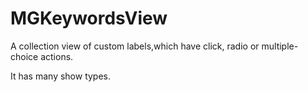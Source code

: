 # MGKeywordsView

A collection view of custom labels,which have click, radio or multiple-choice actions.

It has many show types.
